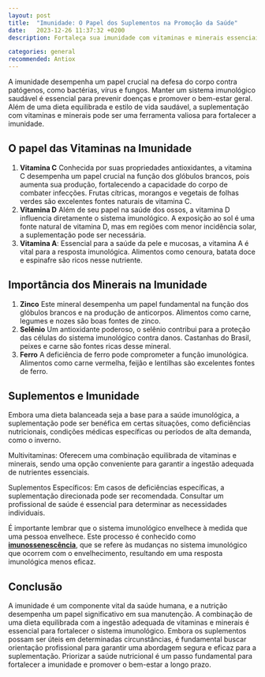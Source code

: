 ```yaml
---
layout: post
title:  "Imunidade: O Papel dos Suplementos na Promoção da Saúde"
date:   2023-12-26 11:37:32 +0200
description: Fortaleça sua imunidade com vitaminas e minerais essenciais. Descubra o papel das vitaminas C, D e A, e dos minerais zinco, selênio e ferro para um sistema imunológico saudável e eficaz.

categories: general
recommended: Antiox
---
```


A imunidade desempenha um papel crucial na defesa do corpo contra patógenos, como bactérias, vírus e fungos. Manter um
sistema imunológico saudável é essencial para prevenir doenças e promover o bem-estar geral. 
Além de uma dieta equilibrada e estilo de vida saudável, a suplementação com vitaminas e minerais pode ser uma 
ferramenta valiosa para fortalecer a imunidade.

## O papel das Vitaminas na Imunidade
1. **Vitamina C** Conhecida por suas propriedades antioxidantes, a vitamina C desempenha um papel crucial na função dos 
   glóbulos brancos, pois aumenta sua produção, fortalecendo a capacidade do corpo de combater infecções. 
   Frutas cítricas, morangos e vegetais de folhas verdes são excelentes fontes naturais de vitamina C.
2. **Vitamina D** Além de seu papel na saúde dos ossos, a vitamina D influencia diretamente o sistema imunológico. 
   A exposição ao sol é uma fonte natural de vitamina D, mas em regiões com menor incidência solar, a suplementação 
   pode ser necessária.
3. **Vitamina A**: Essencial para a saúde da pele e mucosas, a vitamina A é vital para a resposta imunológica. 
   Alimentos como cenoura, batata doce e espinafre são ricos nesse nutriente.

## Importância dos Minerais na Imunidade

1. **Zinco** Este mineral desempenha um papel fundamental na função dos glóbulos brancos e na produção de anticorpos. 
   Alimentos como carne, legumes e nozes são boas fontes de zinco.
2. **Selênio** Um antioxidante poderoso, o selênio contribui para a proteção das células do sistema imunológico contra danos. 
   Castanhas do Brasil, peixes e carne são fontes ricas desse mineral.
3. **Ferro** A deficiência de ferro pode comprometer a função imunológica. Alimentos como carne vermelha, feijão e 
   lentilhas são excelentes fontes de ferro.

## Suplementos e Imunidade
Embora uma dieta balanceada seja a base para a saúde imunológica, a suplementação pode ser benéfica em certas situações, 
como deficiências nutricionais, condições médicas específicas ou períodos de alta demanda, como o inverno.

Multivitaminas: Oferecem uma combinação equilibrada de vitaminas e minerais, sendo uma opção conveniente para garantir 
a ingestão adequada de nutrientes essenciais.

Suplementos Específicos: Em casos de deficiências específicas, a suplementação direcionada pode ser recomendada. 
Consultar um profissional de saúde é essencial para determinar as necessidades individuais.

É importante lembrar que o sistema imunológico envelhece à medida que uma pessoa envelhece. Este processo é conhecido 
como [**imunossenescência**](https://brilhointerior.com/general/2024/03/12/imunossenesc%C3%AAncia.html), que se refere às mudanças no sistema imunológico que ocorrem com o envelhecimento, resultando em 
uma resposta imunológica menos eficaz.

## Conclusão
A imunidade é um componente vital da saúde humana, e a nutrição desempenha um papel significativo em sua manutenção. 
A combinação de uma dieta equilibrada com a ingestão adequada de vitaminas e minerais é essencial para fortalecer o 
sistema imunológico. Embora os suplementos possam ser úteis em determinadas circunstâncias, é fundamental buscar 
orientação profissional para garantir uma abordagem segura e eficaz para a suplementação. Priorizar a saúde 
nutricional é um passo fundamental para fortalecer a imunidade e promover o bem-estar a longo prazo.
